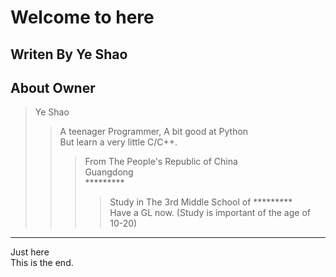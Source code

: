 # Welcome to here
Writen By Ye Shao
------
## About Owner
>Ye Shao
>>A teenager Programmer, A bit good at Python <br> But learn a very little C/C++.
>>>From The People's Republic of China <br> Guangdong <br> ********* 
>>>>Study in The 3rd Middle School of ********* <br> Have a GL now. (Study is important of the age of 10-20)
------
Just here <br> This is the end.

